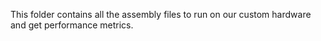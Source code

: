This folder contains all the assembly files to run on our custom hardware and get performance metrics. 
